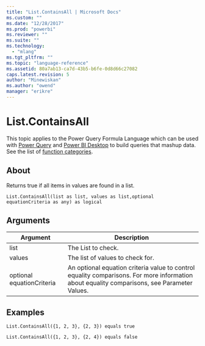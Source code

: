 ```yaml
---
title: "List.ContainsAll | Microsoft Docs"
ms.custom: ""
ms.date: "12/28/2017"
ms.prod: "powerbi"
ms.reviewer: ""
ms.suite: ""
ms.technology: 
  - "mlang"
ms.tgt_pltfrm: ""
ms.topic: "language-reference"
ms.assetid: 80a7ab13-ca7d-43b5-b6fe-0d8d66c27082
caps.latest.revision: 5
author: "Minewiskan"
ms.author: "owend"
manager: "erikre"
---
```

# List.ContainsAll
This topic applies to the Power Query Formula Language which can be used with [Power Query](https://support.office.com/article/Introduction-to-Microsoft-Power-Query-for-Excel-6E92E2F4-2079-4E1F-BAD5-89F6269CD605) and [Power BI Desktop](http://go.microsoft.com/fwlink/p/?LinkId=618607) to build queries that mashup data. See the list of [function categories](https://msdn.microsoft.com/en-us/library/mt211003.aspx).  
  
## About  
Returns true if all items in values are found in a list.  
  
```  
List.ContainsAll(list as list, values as list,optional equationCriteria as any) as logical  
```  
  
## Arguments  
  
|Argument|Description|  
|------------|---------------|  
|list|The List to check.|  
|values|The list of values to check for.|  
|optional equationCriteria|An optional equation criteria value to control equality comparisons. For more information about equality comparisons, see Parameter Values.|  
  
## Examples  
  
```  
List.ContainsAll({1, 2, 3}, {2, 3}) equals true  
```  
  
```  
List.ContainsAll({1, 2, 3}, {2, 4}) equals false  
```  

